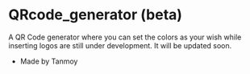 # QRcode_generator (beta)
A QR Code generator where you can set the colors as your wish while inserting logos are still under development.
It will be updated soon.
- Made by Tanmoy
